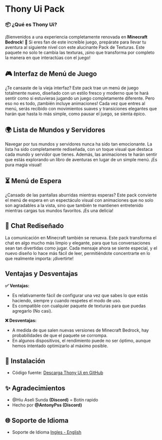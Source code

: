 # Thony Ui Pack

### 📦 ¿Qué es Thony Ui?
¡Bienvenidos a una experiencia completamente renovada en **Minecraft Bedrock**! 🎉 Si eres fan de este increíble juego, prepárate para llevar tu aventura al siguiente nivel con este alucinante Pack de Texturas. Este paquete no solo te cambia las texturas, ¡sino que transforma por completo la manera en que interactúas con el juego!

## 🎮 Interfaz de Menú de Juego
¿Te cansaste de la vieja interfaz? Este pack trae un menú de juego totalmente nuevo, diseñado con un estilo fresco y moderno que te hará sentir como si estuvieras jugando un juego completamente diferente. Pero eso no es todo, ¡también incluye animaciones! Cada vez que entres al menú, serás recibido con movimientos suaves y transiciones elegantes que harán que hasta lo más simple, como pausar el juego, se sienta épico.

## 🌍 Lista de Mundos y Servidores
Navegar por tus mundos y servidores nunca ha sido tan emocionante. La lista ha sido completamente rediseñada, con un toque visual que destaca cada mundo y servidor que tienes. Además, las animaciones te harán sentir que estás explorando un libro de aventuras en lugar de un simple menú. ¡Es pura magia visual!

## ⏳ Menú de Espera
¿Cansado de las pantallas aburridas mientras esperas? Este pack convierte el menú de espera en un espectáculo visual con animaciones que no solo son agradables a la vista, sino que también te mantienen entretenido mientras cargas tus mundos favoritos. ¡Es una delicia!

## 💬 Chat Rediseñado
La comunicación en Minecraft también se renueva. Este pack transforma el chat en algo mucho más limpio y elegante, para que tus conversaciones sean tan divertidas como jugar. Cada mensaje ahora se siente especial, y el nuevo diseño lo hace más fácil de leer, permitiéndote concentrarte en lo que realmente importa: ¡divertirte!

## Ventajas y Desventajas

**✅ Ventajas:**
- Es relativamente fácil de configurar una vez que sabes lo que estás haciendo, siempre y cuando respetes el modo de uso.
- Es compatible con cualquier paquete de texturas para que puedas agregarlo (No casi).

**❌ Desventajas:**
- A medida de que salen nuevas versiones de Minecraft Bedrock, hay probabilidades de que el paquete se corrompa.
- En algunos dispositivos, el rendimiento puede no ser óptimo, aunque hemos intentado optimizarlo al máximo posible.

## 📂 Instalación
- Código fuente: [Descarga Thony Ui en GitHub](none)

## ✨ Agradecimientos
- @Hiu Aseli Sunda **(Discord)** = Botín rapido
- Hecho por **@AntonyPss (Discord)**

## 🌐 Soporte de Idioma
- Soporte de Idioma [Ingles - English ](/README.md)
